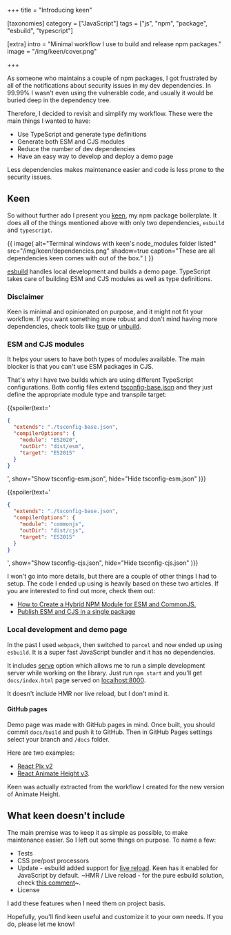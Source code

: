 +++
title = "Introducing <span>keen</span>"

[taxonomies]
category = ["JavaScript"]
tags = ["js", "npm", "package", "esbuild", "typescript"]

[extra]
intro = "Minimal workflow I use to build and release npm packages."
image = "/img/keen/cover.png"

+++

As someone who maintains a couple of npm packages, I got frustrated by all of the notifications about security issues in my dev dependencies. In 99.99% I wasn't even using the vulnerable code, and usually it would be buried deep in the dependency tree.

Therefore, I decided to revisit and simplify my workflow. These were the main things I wanted to have:

* Use TypeScript and generate type definitions
* Generate both ESM and CJS modules
* Reduce the number of dev dependencies
* Have an easy way to develop and deploy a demo page

Less dependencies makes maintenance easier and code is less prone to the security issues.

## Keen

So without further ado I present you [keen](https://github.com/Stanko/keen/), my npm package boilerplate. It does all of the things mentioned above with only two dependencies, `esbuild` and `typescript`.

{{ image(
  alt="Terminal windows with keen's node_modules folder listed"
  src="/img/keen/dependencies.png"
  shadow=true
  caption="These are all dependencies keen comes with out of the box."
) }}

[esbuild](esbuild.github.io/) handles local development and builds a demo page. TypeScript takes care of building ESM and CJS modules as well as type definitions.


### Disclaimer

Keen is minimal and opinionated on purpose, and it might not fit your workflow. If you want something more robust and don't mind having more dependencies, check tools like [tsup](https://github.com/egoist/tsup) or [unbuild](https://github.com/unjs/unbuild).

### ESM and CJS modules

It helps your users to have both types of modules available. The main blocker is that you can't use ESM packages in CJS.

That's why I have two builds which are using different TypeScript configurations. Both config files extend [tsconfig-base.json](https://github.com/Stanko/keen/blob/dev/tsconfig-base.json) and they just define the appropriate module type and transpile target:

{{spoiler(text='
```json
{
  "extends": "./tsconfig-base.json",
  "compilerOptions": {
    "module": "ES2020",
    "outDir": "dist/esm",
    "target": "ES2015"
  }
}
```
', show="Show tsconfig-esm.json", hide="Hide tsconfig-esm.json" )}}



{{spoiler(text='
```json
{
  "extends": "./tsconfig-base.json",
  "compilerOptions": {
    "module": "commonjs",
    "outDir": "dist/cjs",
    "target": "ES2015"
  }
}
```
', show="Show tsconfig-cjs.json", hide="Hide tsconfig-cjs.json" )}}


I won't go into more details, but there are a couple of other things I had to setup. The code I ended up using is heavily based on these two articles. If you are interested to find out more, check them out:

* [How to Create a Hybrid NPM Module for ESM and CommonJS.](https://www.sensedeep.com/blog/posts/2021/how-to-create-single-source-npm-module.html)
* [Publish ESM and CJS in a single package](https://antfu.me/posts/publish-esm-and-cjs)


### Local development and demo page

In the past I used `webpack`, then switched to `parcel` and now ended up using `esbuild`. It is a super fast JavaScript bundler and it has no dependencies.

It includes [serve](https://esbuild.github.io/api/#serve) option which allows me to run a simple development server while working on the library. Just run `npm start` and you'll get `docs/index.html` page served on [localhost:8000](http://localhost:8000).

It doesn't include HMR nor live reload, but I don't mind it.

#### GitHub pages

Demo page was made with GitHub pages in mind. Once built, you should commit `docs/build` and push it to GitHub. Then in GitHub Pages settings select your branch and `/docs` folder.

Here are two examples:

* [React Plx v2](https://muffinman.io/react-plx/)
* [React Animate Height v3](https://muffinman.io/react-animate-height/).

Keen was actually extracted from the workflow I created for the new version of Animate Height.


## What keen doesn't include

The main premise was to keep it as simple as possible, to make maintenance easier. So I left out some things on purpose. To name a few:

* Tests
* CSS pre/post processors
* Update - esbuild added support for [live reload](https://esbuild.github.io/api/#live-reload). Keen has it enabled for JavaScript by default. ~HMR / Live reload - for the pure esbuild solution, check [this comment](https://github.com/evanw/esbuild/issues/802#issuecomment-819578182)~.
* License

I add these features when I need them on project basis.

Hopefully, you'll find keen useful and customize it to your own needs. If you do, please let me know!



